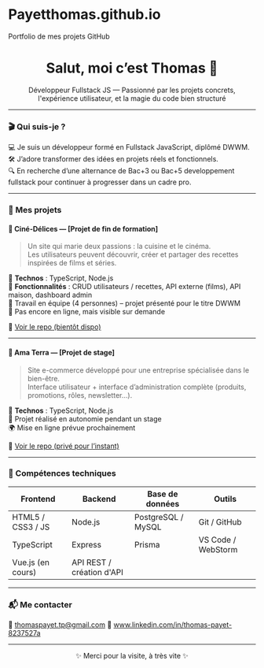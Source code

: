 # Payetthomas.github.io
Portfolio de mes projets GitHub
<h1 align="center">Salut, moi c’est Thomas 👋</h1>
<p align="center">Développeur Fullstack JS — Passionné par les projets concrets, l'expérience utilisateur, et la magie du code bien structuré </p>

---

### 🎬 Qui suis-je ?

💻 Je suis un développeur formé en Fullstack JavaScript, diplômé DWWM.  
🛠️ J’adore transformer des idées en projets réels et fonctionnels.  
🔍 En recherche d’une alternance de Bac+3 ou Bac+5 developpement fullstack pour continuer à progresser dans un cadre pro.

---

### 🚀 Mes projets

#### 🍿 Ciné-Délices — [Projet de fin de formation]
> Un site qui marie deux passions : la cuisine et le cinéma.  
> Les utilisateurs peuvent découvrir, créer et partager des recettes inspirées de films et séries.

🔧 **Technos** : TypeScript, Node.js  
🧠 **Fonctionnalités** : CRUD utilisateurs / recettes, API externe (films), API maison, dashboard admin  
👥 Travail en équipe (4 personnes) – projet présenté pour le titre DWWM  
🚫 Pas encore en ligne, mais visible sur demande

📁 [Voir le repo (bientôt dispo)](https://github.com/ton_pseudo/cine-delices)

---

#### 🌿 Ama Terra — [Projet de stage]
> Site e-commerce développé pour une entreprise spécialisée dans le bien-être.  
> Interface utilisateur + interface d’administration complète (produits, promotions, rôles, newsletter…).

🔧 **Technos** : TypeScript, Node.js  
💼 Projet réalisé en autonomie pendant un stage  
🌍 Mise en ligne prévue prochainement

📁 [Voir le repo (privé pour l’instant)](https://github.com/ton_pseudo/ama-terra)

---

### 🧠 Compétences techniques

| Frontend | Backend | Base de données | Outils |
| ------- | ------- | --------------- | ------ |
| HTML5 / CSS3 / JS | Node.js | PostgreSQL / MySQL | Git / GitHub |
| TypeScript | Express | Prisma | VS Code / WebStorm |
| Vue.js (en cours) | API REST / création d'API | | |

---

### 📬 Me contacter

📧 thomaspayet.tp@gmail.com 
💼 www.linkedin.com/in/thomas-payet-8237527a


---

<p align="center">✨ Merci pour la visite, à très vite ✨</p>
